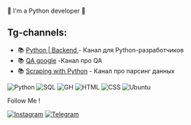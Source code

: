 👋  I'm a Python developer 🐍

## Tg-channels:
* 📚 [Python | Backend ](https://t.me/python_itkg) - Канал для Python-разработчиков
* 📚 [QA google](https://t.me/qa_google) -Канал про QA
* 📚 [Scraping with Python](https://t.me/pythonparser) - Канал про парсинг данных

![Python](https://img.shields.io/badge/-Python-090909?style=for-the-badge&logo=python&logoColor=red)
![SQL](https://img.shields.io/badge/-PostgreSQL-090909?style=for-the-badge&logo=postgresql)
![GH](https://img.shields.io/badge/-GitHub-090909?style=for-the-badge&logo=github)
![HTML](https://img.shields.io/badge/-HTML-090909?style=for-the-badge&logo=html5)
![CSS](https://img.shields.io/badge/-CSS-090909?style=for-the-badge&logo=css3&logoColor=darkred)
![Ubuntu](https://img.shields.io/badge/-ubuntu-090909?style=for-the-badge&logo=ubuntu&logoColor=ffff00)

 Follow Me !

[![Instagram](https://img.shields.io/badge/-Instagram-090909??style=plastic&logo=instagram)](https://www.instagram.com/jumabekovva/)
[![Telegram](https://img.shields.io/badge/-Telegram-090909??style=plastic&logo=telegram)](https://t.me/kjumabekovva)



